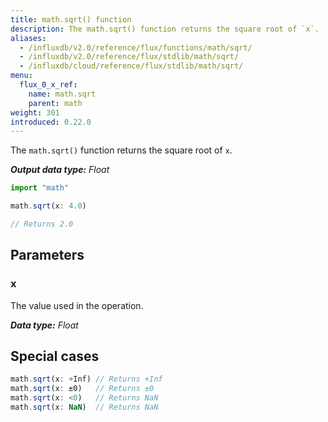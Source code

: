 ```yaml
---
title: math.sqrt() function
description: The math.sqrt() function returns the square root of `x`.
aliases:
  - /influxdb/v2.0/reference/flux/functions/math/sqrt/
  - /influxdb/v2.0/reference/flux/stdlib/math/sqrt/
  - /influxdb/cloud/reference/flux/stdlib/math/sqrt/
menu:
  flux_0_x_ref:
    name: math.sqrt
    parent: math
weight: 301
introduced: 0.22.0
---
```


The `math.sqrt()` function returns the square root of `x`.

_**Output data type:** Float_

```js
import "math"

math.sqrt(x: 4.0)

// Returns 2.0
```

## Parameters

### x
The value used in the operation.

_**Data type:** Float_

## Special cases
```js
math.sqrt(x: +Inf) // Returns +Inf
math.sqrt(x: ±0)   // Returns ±0
math.sqrt(x: <0)   // Returns NaN
math.sqrt(x: NaN)  // Returns NaN
```
